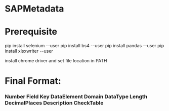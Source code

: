 # SAPMetadata


# Prerequisite
pip install selenium --user
pip install bs4 --user
pip install pandas --user
pip install xlsxwriter --user

install chrome driver and set file location in PATH


# Final Format:
### Number   Field  Key DataElement Domain  DataType    Length  DecimalPlaces   Description CheckTable    